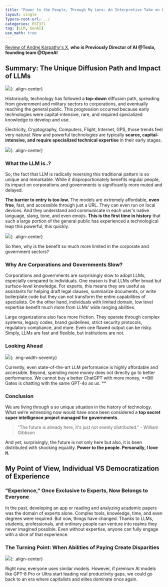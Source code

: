 ```yaml
---
title: "Power to the People, Through My Lens: An Interpretive Take on LLMs"
layout: single
Typora-root-url: ../
categories: EST371
tag: [LLM, GenAI]
use_math: true
---
```


[Review of Andrej Karpathy's X](https://x.com/karpathy/status/1909308143156240538), **who is Previously Director of AI @Tesla, founding team @OpenAI**

## Summary: The Unique Diffusion Path and Impact of LLMs

![]({{site.url}}/images/2025-04-12-data-science-3/thumb.jpeg){: .align-center}

Historically, technology has followed a **top-down** diffusion path, spreading from government and military sectors to corporations, and eventually reaching the general public. This progression occurred because early technologies were capital-intensive, rare, and required specialized knowledge to develop and use.

Electricity, Cryptography, Computers, Flight, Internet, GPS, those trends feel very natural. New and powerful technologies are typically **scarce, capital-intensive, and require specialized technical expertise** in their early stages.

![]({{site.url}}/images/2025-04-12-data-science-3/llm.webp){: .align-center}

### What the LLM is..?

So, the fact that LLM is radically reversing this traditional pattern is so unique and remarkable. While it disproportionately benefits regular people, its impact on corporations and governments is significantly more muted and delayed. 

**The barrier to entry is too low.** The models are extremely affordable, **even free**, fast, and accessible through just a URL. They can even run on local devices. And they understand and communicate in each user's native language, slang, tone, and even emojis. **This is the first time in history** that such a large portion of the general public has experienced a technological leap this powerful, this quickly.

![]({{site.url}}/images/2025-04-12-data-science-3/chart.png){: .align-center}

So then, why is the benefit so much more limited in the corporate and government sectors?

### Why Are Corporations and Governments Slow?

Corporations and governments are surprisingly slow to adopt LLMs, especially compared to individuals. One reason is that LLMs offer broad but surface-level knowledge. For experts, this means they are useful as assistants for helping draft legal clauses, summarize documents, or write boilerplate code but they can not transform the entire capabilities of specialists. On the other hand, individuals with limited domain, low level expertise benefit much more from LLMs’ wide ranging abilities.

Large organizations also face more friction. They operate through complex systems, legacy codes, brand guidelines, strict security protocols, regulatory compliance, and more. Even one flawed output can be risky. Simply, LLMs are fast and flexible, but institutions are not.

### Looking Ahead

![]({{site.url}}/images/2025-04-12-data-science-3/bill.jpg){: .img-width-seventy}

Currently, even state-of-the-art LLM performance is highly affordable and accessible. Beyond, spending more money does not directly go to better performance. We cannot buy a better ChatGPT with more money, **Bill Gates is chatting with the same GPT-4o as us.
**

### Conclusion

We are living through a so unique situation in the history of technology. What we’re witnessing now would have once been considered a **top secret super intelligence project managed for governments**.

> "The future is already here, it's just not evenly distributed." - William Gibbson 

And yet, surprisingly, the future is not only here but also, it is been distributed with shocking equality. **Power to the people. Personally, I love it.**



## My Point of View, Individual VS Democratization of Experience

### "Experience," Once Exclusive to Experts, Now Belongs to Everyone
In the past, developing an app or reading and analyzing academic papers was the domain of experts alone. Complex tools, knowledge, time, and even degrees were required. But now, things have changed. Thanks to LLMs, students, professionals, and ordinary people can venture into realms they never imagined possible. Even without expertise, anyone can fully engage with a slice of that experience.

### The Turning Point: When Abilities of Paying Create Disparities
![]({{site.url}}/images/2025-04-12-data-science-3/chat.png){: .align-center}

Right now, everyone uses similar models. However, if premium AI models like GPT-8 Pro or Ultra start leading real productivity gaps, we could go back to an era where capitalists and elites dominate once again.